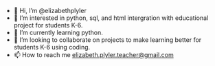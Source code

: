 - 👋 Hi, I’m @elizabethplyler
- 👀 I’m interested in python, sql, and html intergration with educational project for students K-6.
- 🌱 I’m currently learning python.
- 💞️ I’m looking to collaborate on projects to make learning better for students K-6 using coding. 
- 📫 How to reach me elizabeth.plyler.teacher@gmail.com

<!---
elizabethplyler/elizabethplyler is a ✨ special ✨ repository because its `README.md` (this file) appears on your GitHub profile.
You can click the Preview link to take a look at your changes.
--->
